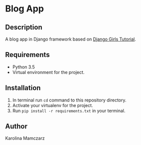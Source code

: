 # Blog App

## Description
A blog app in Django framework based on [Django Girls Tutorial](https://tutorial.djangogirls.org/pl/).

## Requirements
* Python 3.5
* Virtual environment for the project.

## Installation
1. In terminal run `cd` command to this repository directory.
2. Activate your virtualenv for the project.
3. Run `pip install -r requirements.txt` in your terminal.

## Author
Karolina Mamczarz